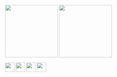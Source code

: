 




 
 <img height="170em" src="https://github-readme-stats.vercel.app/api?username=fernandavictoria&show_icons=true&theme=cobalt"/></div>
 <img height="170em" src="https://github-readme-stats.vercel.app/api/top-langs/?username=fernandavictoria&layout=compact&langs_count=6&theme=cobalt"/>

<div> 
    <img height="30" src="https://cdn.jsdelivr.net/gh/devicons/devicon/icons/cplusplus/cplusplus-original.svg" />  
    <img height="30"src="https://cdn.jsdelivr.net/gh/devicons/devicon/icons/python/python-original.svg" />     
    <img height="30" src="https://cdn.jsdelivr.net/gh/devicons/devicon/icons/html5/html5-original.svg" />
    <img height="30"src="https://cdn.jsdelivr.net/gh/devicons/devicon/icons/css3/css3-original.svg" />

</div>
